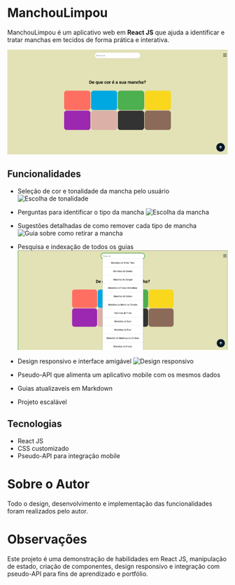 # ManchouLimpou

ManchouLimpou é um aplicativo web em **React JS** que ajuda a identificar e tratar manchas em tecidos de forma prática e interativa.

![](<Assets/Screenshot 2025-08-26 at 13-20-00 Aplicação de Clima.png>)

## Funcionalidades

- Seleção de cor e tonalidade da mancha pelo usuário
![Escolha de tonalidade](<Assets/Screenshot 2025-08-26 at 13-29-25 De que cor é sua Mancha.png>)

- Perguntas para identificar o tipo da mancha
![Escolha da mancha](<Assets/Screenshot 2025-08-26 at 13-29-31 De que cor é sua Mancha.png>)

- Sugestões detalhadas de como remover cada tipo de mancha
![Guia sobre como retirar a mancha](<Assets/Screenshot 2025-08-26 at 13-29-39 De que cor é sua Mancha.png>)

- Pesquisa e indexação de todos os guias
![Indezação dos guias](Assets/2025-08-26_13-29.png)

- Design responsivo e interface amigável
![Design responsivo](<Assets/Screenshot 2025-08-26 at 13-35-31 De que cor é sua Mancha.png>)

- Pseudo-API que alimenta um aplicativo mobile com os mesmos dados
- Guias atualizaveis em Markdown
- Projeto escalável

## Tecnologias

- React JS
- CSS customizado
- Pseudo-API para integração mobile


# Sobre o Autor

Todo o design, desenvolvimento e implementação das funcionalidades foram realizados pelo autor.

# Observações

Este projeto é uma demonstração de habilidades em React JS, manipulação de estado, criação de componentes, design responsivo e integração com pseudo-API para fins de aprendizado e portfólio.

